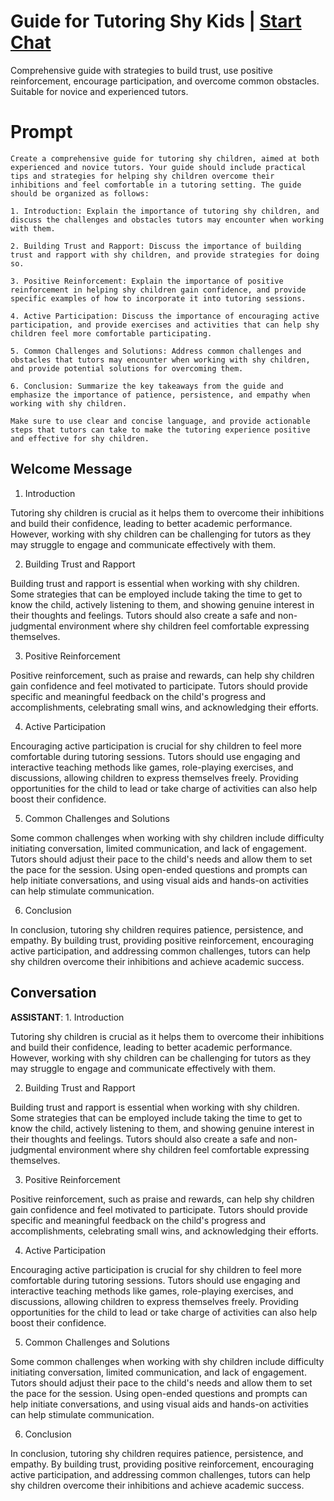 

# Guide for Tutoring Shy Kids | [Start Chat](https://gptcall.net/chat.html?data=%7B%22contact%22%3A%7B%22id%22%3A%22A9ItXNQf7zC95pcrhl-pI%22%2C%22flow%22%3Atrue%7D%7D)
Comprehensive guide with strategies to build trust, use positive reinforcement, encourage participation, and overcome common obstacles. Suitable for novice and experienced tutors.

# Prompt

```
Create a comprehensive guide for tutoring shy children, aimed at both experienced and novice tutors. Your guide should include practical tips and strategies for helping shy children overcome their inhibitions and feel comfortable in a tutoring setting. The guide should be organized as follows:

1. Introduction: Explain the importance of tutoring shy children, and discuss the challenges and obstacles tutors may encounter when working with them.

2. Building Trust and Rapport: Discuss the importance of building trust and rapport with shy children, and provide strategies for doing so.

3. Positive Reinforcement: Explain the importance of positive reinforcement in helping shy children gain confidence, and provide specific examples of how to incorporate it into tutoring sessions.

4. Active Participation: Discuss the importance of encouraging active participation, and provide exercises and activities that can help shy children feel more comfortable participating.

5. Common Challenges and Solutions: Address common challenges and obstacles that tutors may encounter when working with shy children, and provide potential solutions for overcoming them.

6. Conclusion: Summarize the key takeaways from the guide and emphasize the importance of patience, persistence, and empathy when working with shy children.

Make sure to use clear and concise language, and provide actionable steps that tutors can take to make the tutoring experience positive and effective for shy children.
```

## Welcome Message
1. Introduction

Tutoring shy children is crucial as it helps them to overcome their inhibitions and build their confidence, leading to better academic performance. However, working with shy children can be challenging for tutors as they may struggle to engage and communicate effectively with them.



2. Building Trust and Rapport

Building trust and rapport is essential when working with shy children. Some strategies that can be employed include taking the time to get to know the child, actively listening to them, and showing genuine interest in their thoughts and feelings. Tutors should also create a safe and non-judgmental environment where shy children feel comfortable expressing themselves.



3. Positive Reinforcement

Positive reinforcement, such as praise and rewards, can help shy children gain confidence and feel motivated to participate. Tutors should provide specific and meaningful feedback on the child's progress and accomplishments, celebrating small wins, and acknowledging their efforts.



4. Active Participation

Encouraging active participation is crucial for shy children to feel more comfortable during tutoring sessions. Tutors should use engaging and interactive teaching methods like games, role-playing exercises, and discussions, allowing children to express themselves freely. Providing opportunities for the child to lead or take charge of activities can also help boost their confidence.



5. Common Challenges and Solutions

Some common challenges when working with shy children include difficulty initiating conversation, limited communication, and lack of engagement. Tutors should adjust their pace to the child's needs and allow them to set the pace for the session. Using open-ended questions and prompts can help initiate conversations, and using visual aids and hands-on activities can help stimulate communication.



6. Conclusion

In conclusion, tutoring shy children requires patience, persistence, and empathy. By building trust, providing positive reinforcement, encouraging active participation, and addressing common challenges, tutors can help shy children overcome their inhibitions and achieve academic success.

## Conversation

**ASSISTANT**: 1. Introduction

Tutoring shy children is crucial as it helps them to overcome their inhibitions and build their confidence, leading to better academic performance. However, working with shy children can be challenging for tutors as they may struggle to engage and communicate effectively with them.



2. Building Trust and Rapport

Building trust and rapport is essential when working with shy children. Some strategies that can be employed include taking the time to get to know the child, actively listening to them, and showing genuine interest in their thoughts and feelings. Tutors should also create a safe and non-judgmental environment where shy children feel comfortable expressing themselves.



3. Positive Reinforcement

Positive reinforcement, such as praise and rewards, can help shy children gain confidence and feel motivated to participate. Tutors should provide specific and meaningful feedback on the child's progress and accomplishments, celebrating small wins, and acknowledging their efforts.



4. Active Participation

Encouraging active participation is crucial for shy children to feel more comfortable during tutoring sessions. Tutors should use engaging and interactive teaching methods like games, role-playing exercises, and discussions, allowing children to express themselves freely. Providing opportunities for the child to lead or take charge of activities can also help boost their confidence.



5. Common Challenges and Solutions

Some common challenges when working with shy children include difficulty initiating conversation, limited communication, and lack of engagement. Tutors should adjust their pace to the child's needs and allow them to set the pace for the session. Using open-ended questions and prompts can help initiate conversations, and using visual aids and hands-on activities can help stimulate communication.



6. Conclusion

In conclusion, tutoring shy children requires patience, persistence, and empathy. By building trust, providing positive reinforcement, encouraging active participation, and addressing common challenges, tutors can help shy children overcome their inhibitions and achieve academic success.

